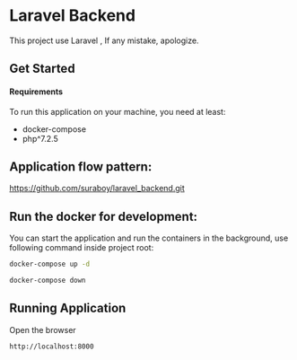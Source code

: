 # Laravel Backend
This project use Laravel , If any mistake, apologize.

Get Started
-----------

#### Requirements

To run this application on your machine, you need at least:

* docker-compose
* php^7.2.5


Application flow pattern:
---------------------
https://github.com/suraboy/laravel_backend.git

Run the docker for development:
---------------------
You can start the application and run the containers in the background, use following command inside project root:

```bash
docker-compose up -d
```
```bash
docker-compose down
```

Running Application
------------------------------------
Open the browser
```bash
http://localhost:8000
```

